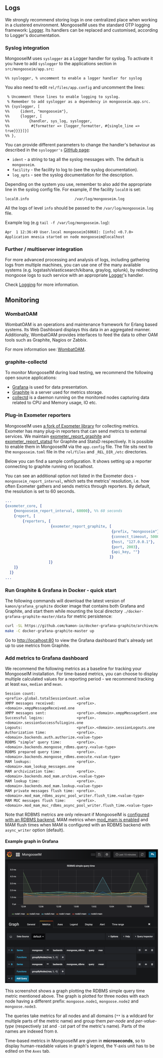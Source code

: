 ## Logs

We strongly recommend storing logs in one centralized place when working in a clustered environment.
MongooseIM uses the standard OTP logging framework: [Logger][Logger].
Its handlers can be replaced and customised, according to Logger's documentation.

### Syslog integration

MongooseIM uses `syslogger` as a Logger handler for syslog.
To activate it you have to add `syslogger` to the applications section in `src/mongooseim/app.src`:

    %% syslogger, % uncomment to enable a logger handler for syslog

You also need to edit `rel/files/app.config` and uncomment the lines:

     % Uncomment these lines to enable logging to syslog.
     % Remember to add syslogger as a dependency in mongooseim.app.src.
    %% {syslogger, [
    %%     {ident, "mongooseim"},
    %%     {logger, [
    %%         {handler, sys_log, syslogger,
    %%          #{formatter => {logger_formatter, #{single_line => true}}}}]}]
    %% },

You can provide different parameters to change the handler's behaviour as described
in the `syslogger's` [GitHub page](https://github.com/NelsonVides/syslogger/):

* `ident` - a string to tag all the syslog messages with.
 The default is `mongooseim`.
* `facility` -  the facility to log to (see the syslog documentation).
* `log_opts` - see the syslog documentation for the description.

Depending on the system you use, remember to also add the appropriate line in the syslog config file.
For example, if the facility `local0` is set:

    local0.info                     /var/log/mongooseim.log

All the logs of level `info` should be passed to the `/var/log/mongooseim.log` file.

Example log (e.g `tail -f /var/log/mongooseim.log`):

    Apr  1 12:36:49 User.local mongooseim[6068]: [info] <0.7.0> Application mnesia started on node mongooseim@localhost

### Further / multiserver integration

For more advanced processing and analysis of logs, including gathering logs from multiple machines,
you can use one of the many available systems (e.g. logstash/elasticsearch/kibana, graylog, splunk),
by redirecting mongoose logs to such service with an appropriate [Logger][Logger]'s handler.

Check [Logging](Logging.md) for more information.

## Monitoring

### WombatOAM

WombatOAM is an operations and maintenance framework for Erlang based systems.
Its Web Dashboard displays this data in an aggregated manner.
Additionally, WombatOAM provides interfaces to feed the data to other OAM tools such as Graphite, Nagios or Zabbix.

For more information see: [WombatOAM](https://www.erlang-solutions.com/products/wombat-oam.html).

### graphite-collectd

To monitor MongooseIM during load testing, we recommend the following open source applications:

- [Grafana](https://grafana.com/) is used for data presentation.
- [Graphite](http://graphiteapp.org/) is a server used for metrics storage.
- [collectd](http://collectd.org/) is a daemon running on the monitored nodes capturing data related to CPU and Memory usage, IO etc.

### Plug-in Exometer reporters

MongooseIM uses [a fork of Exometer library](https://github.com/esl/exometer_core) for collecting metrics.
Exometer has many plug-in reporters that can send metrics to external services. We maintain [exometer_report_graphite](https://github.com/esl/exometer_report_graphite) and [exometer_report_statsd](https://github.com/esl/exometer_report_statsd) for Graphite and StatsD respectively.
It is possible to enable them in MongooseIM via the `app.config` file.
The file sits next to the `mongooseim.toml` file in the `rel/files` and `_REL_DIR_/etc` directories.

Below you can find a sample configuration.
It shows setting up a reporter connecting to graphite running on localhost.

You can see an additional option not listed in the Exometer docs - `mongooseim_report_interval`, which sets the metrics' resolution, i.e. how often Exometer gathers and sends metrics through reporters.
By default, the resolution is set to 60 seconds.

```erlang
...
{exometer_core, [
    {mongooseim_report_interval, 60000}, %% 60 seconds
    {report, [
        {reporters, [
                     {exometer_report_graphite, [
                                                 {prefix, "mongooseim"},
                                                 {connect_timeout, 5000},
                                                 {host, "127.0.0.1"},
                                                 {port, 2003},
                                                 {api_key, ""}
                                                ]}
                    ]}
    ]}
  ]}
...
```

### Run Graphite & Grafana in Docker - quick start

The following commands will download the latest version of `kamon/grafana_graphite` docker image that contains both Grafana and Graphite, and start them while mounting the local directory `./docker-grafana-graphite-master/data` for metric persistence:

```bash
curl -SL https://github.com/kamon-io/docker-grafana-graphite/archive/master.tar.gz | tar -xzf -
make -C docker-grafana-graphite-master up
```

Go to [http://localhost:80](http://localhost:80) to view the Grafana dashboard that's already set up to use metrics from Graphite.

### Add metrics to Grafana dashboard

We recommend the following metrics as a baseline for tracking your MongooseIM installation.
For time-based metrics, you can choose to display multiple calculated values for a reporting period - we recommend tracking at least `max`, `median` and `mean`.

```
Session count:                   <prefix>.global.totalSessionCount.value
XMPP messages received:          <prefix>.<domain>.xmppMessageReceived.one
XMPP messages sent:              <prefix>.<domain>.xmppMessageSent.one
Successful logins:               <prefix>.<domain>.sessionSuccessfulLogins.one
Logouts:                         <prefix>.<domain>.sessionLogouts.one
Authorization time:              <prefix>.<domain>.backends.auth.authorize.<value-type>
RDBMS "simple" query time:       <prefix>.<domain>.backends.mongoose_rdbms.query.<value-type>
RDBMS prepared query time:       <prefix>.<domain>.backends.mongoose_rdbms.execute.<value-type>
MAM lookups:                     <prefix>.<domain>.mam_lookup_messages.one
MAM archivization time:          <prefix>.<domain>.backends.mod_mam.archive.<value-type>
MAM lookup time:                 <prefix>.<domain>.backends.mod_mam.lookup.<value-type>
MAM private messages flush time: <prefix>.<domain>.mod_mam_rdbms_async_pool_writer.flush_time.<value-type>
MAM MUC messages flush time:     <prefix>.<domain>.mod_mam_muc_rdbms_async_pool_writer.flush_time.<value-type>
```

Note that RDBMS metrics are only relevant if MongooseIM is [configured with an RDBMS backend](../advanced-configuration/database-backends-configuration.md), MAM metrics when [mod_mam is enabled](../modules/mod_mam.md) and MAM flush times when MAM is configured with an RDBMS backend with `async_writer` option (default).

#### Example graph in Grafana

![An example graph in Grafana](example-grafana-graph.png)

This screenshot shows a graph plotting the RDBMS simple query time metric mentioned above.
The graph is plotted for three nodes with each node having a different prefix: `mongoose.node1`, `mongoose.node2` and `mongoose.node3`.

The queries take metrics for all nodes and all domains (`**` is a wildcard for multiple parts of the metric name) and group them *per-node* and *per-value-type* (respectively `1`st and `-1`st part of the metric's name).
Parts of the names are indexed from `0`.

Time-based metrics in MongooseIM are given in **microseconds**, so to display human-readable values in graph's legend, the Y-axis unit has to be edited on the `Axes` tab.

[Logger]: https://erlang.org/doc/apps/kernel/logger_chapter.html#handlers
